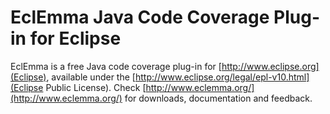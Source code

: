 EclEmma Java Code Coverage Plug-in for Eclipse
==============================================

EclEmma is a free Java code coverage plug-in for
[http://www.eclipse.org](Eclipse), available under the
[http://www.eclipse.org/legal/epl-v10.html](Eclipse Public License). Check
[http://www.eclemma.org/](http://www.eclemma.org/) for downloads, documentation
and feedback.